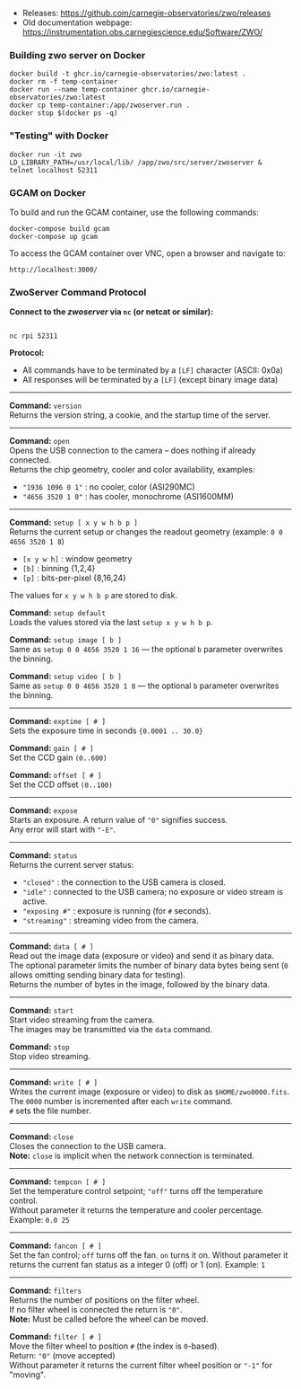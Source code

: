 - Releases: https://github.com/carnegie-observatories/zwo/releases
- Old documentation webpage: https://instrumentation.obs.carnegiescience.edu/Software/ZWO/

### Building zwo server on Docker


    docker build -t ghcr.io/carnegie-observatories/zwo:latest .    
    docker rm -f temp-container
    docker run --name temp-container ghcr.io/carnegie-observatories/zwo:latest
    docker cp temp-container:/app/zwoserver.run .
    docker stop $(docker ps -q)

### "Testing" with Docker

    docker run -it zwo
    LD_LIBRARY_PATH=/usr/local/lib/ /app/zwo/src/server/zwoserver &
    telnet localhost 52311

###  GCAM on Docker

To build and run the GCAM container, use the following commands:

    docker-compose build gcam
    docker-compose up gcam

To access the GCAM container over VNC, open a browser and navigate to:

    http://localhost:3000/


### ZwoServer Command Protocol

**Connect to the _zwoserver_ via `nc` (or netcat or similar):**

```

nc rpi 52311

```

**Protocol:**
- All commands have to be terminated by a `[LF]` character (ASCII: 0x0a)
- All responses will be terminated by a `[LF]` (except binary image data)

---

**Command:** `version`  
Returns the version string, a cookie, and the startup time of the server.

---

**Command:** `open`  
Opens the USB connection to the camera – does nothing if already connected.  
Returns the chip geometry, cooler and color availability, examples:  
- `"1936 1096 0 1"` : no cooler, color (ASI290MC)  
- `"4656 3520 1 0"` : has cooler, monochrome (ASI1600MM)

---

**Command:** `setup [ x y w h b p ]`  
Returns the current setup or changes the readout geometry (example: `0 0 4656 3520 1 8`)

- `[x y w h]` : window geometry  
- `[b]` : binning {1,2,4}  
- `[p]` : bits-per-pixel {8,16,24}  

The values for `x y w h b p` are stored to disk.

**Command:** `setup default`  
Loads the values stored via the last `setup x y w h b p`.

**Command:** `setup image [ b ]`  
Same as `setup 0 0 4656 3520 1 16` — the optional `b` parameter overwrites the binning.

**Command:** `setup video [ b ]`  
Same as `setup 0 0 4656 3520 1 8` — the optional `b` parameter overwrites the binning.

---

**Command:** `exptime [ # ]`  
Sets the exposure time in seconds `{0.0001 .. 30.0}`

**Command:** `gain [ # ]`  
Set the CCD gain `(0..600)`

**Command:** `offset [ # ]`  
Set the CCD offset `(0..100)`

---

**Command:** `expose`  
Starts an exposure. A return value of `"0"` signifies success.  
Any error will start with `"-E"`.

---

**Command:** `status`  
Returns the current server status:
- `"closed"` : the connection to the USB camera is closed.
- `"idle"` : connected to the USB camera; no exposure or video stream is active.
- `"exposing #"` : exposure is running (for `#` seconds).
- `"streaming"` : streaming video from the camera.

---

**Command:** `data [ # ]`  
Read out the image data (exposure or video) and send it as binary data.  
The optional parameter limits the number of binary data bytes being sent (`0` allows omitting sending binary data for testing).  
Returns the number of bytes in the image, followed by the binary data.

---

**Command:** `start`  
Start video streaming from the camera.  
The images may be transmitted via the `data` command.

**Command:** `stop`  
Stop video streaming.

---

**Command:** `write [ # ]`  
Writes the current image (exposure or video) to disk as `$HOME/zwo0000.fits`.  
The `0000` number is incremented after each `write` command.  
`#` sets the file number.

---

**Command:** `close`  
Closes the connection to the USB camera.  
**Note:** `close` is implicit when the network connection is terminated.

---

**Command:** `tempcon [ # ]`  
Set the temperature control setpoint; `"off"` turns off the temperature control.  
Without parameter it returns the temperature and cooler percentage.  
Example: `0.0 25`

---

**Command:** `fancon [ # ]`  
Set the fan control; `off` turns off the fan. `on` turns it on.
Without parameter it returns the current fan status as a integer 0 (off) or 1 (on).
Example: `1`

---

**Command:** `filters`  
Returns the number of positions on the filter wheel.  
If no filter wheel is connected the return is `"0"`.  
**Note:** Must be called before the wheel can be moved.

**Command:** `filter [ # ]`  
Move the filter wheel to position `#` (the index is `0`-based).  
Return: `"0"` (move accepted)  
Without parameter it returns the current filter wheel position or `"-1"` for "moving".
